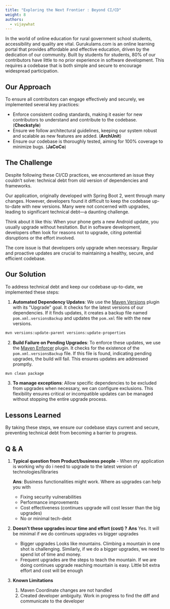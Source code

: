 ```yaml
---
title: "Exploring the Next Frontier : Beyond CI/CD"
weight: 8
authors:
  - vijaywhat
---
```


In the world of online education for rural government school students, accessibility and quality are vital. Gurukulams.com is an online learning portal that provides affordable and effective education, driven by the dedication of our community. Built by students for students, 80% of our contributors have little to no prior experience in software development. This requires a codebase that is both simple and secure to encourage widespread participation.

## Our Approach

To ensure all contributors can engage effectively and securely, we implemented several key practices:

- Enforce consistent coding standards, making it easier for new contributors to understand and contribute to the codebase. (**Checkstyle**)
- Ensure we follow architectural guidelines, keeping our system robust and scalable as new features are added. (**ArchUnit**)
- Ensure our codebase is thoroughly tested, aiming for 100% coverage to minimize bugs. (**JaCoCo**)

## The Challenge

Despite following these CI/CD practices, we encountered an issue they couldn’t solve: technical debt from old version of dependencies and frameworks.

Our application, originally developed with Spring Boot 2, went through many changes. However, developers found it difficult to keep the codebase up-to-date with new versions. Many were not concerned with upgrades, leading to significant technical debt—a daunting challenge.

Think about it like this: When your phone gets a new Android update, you usually upgrade without hesitation. But in software development, developers often look for reasons not to upgrade, citing potential disruptions or the effort involved.

The core issue is that developers only upgrade when necessary. Regular and proactive updates are crucial to maintaining a healthy, secure, and efficient codebase.

## Our Solution

To address technical debt and keep our codebase up-to-date, we implemented these steps:

1. **Automated Dependency Updates**: We use the [Maven Versions](https://www.mojohaus.org/versions/versions-maven-plugin/index.html) plugin with its "Upgrade" goal. It checks for the latest versions of our dependencies. If it finds updates, it creates a backup file named `pom.xml.versionsBackup` and updates the `pom.xml` file with the new versions.

```sh
mvn versions:update-parent versions:update-properties
```
  
2. **Build Failure on Pending Upgrades**: To enforce these updates, we use the [Maven Enforcer](https://maven.apache.org/enforcer/maven-enforcer-plugin/usage.html) plugin. It checks for the existence of the `pom.xml.versionsBackup` file. If this file is found, indicating pending upgrades, the build will fail. This ensures updates are addressed promptly.

```sh
mvn clean package
```

3. **To manage exceptions**: Allow specific dependencies to be excluded from upgrades when necessary, we can configure exclusions. This flexibility ensures critical or incompatible updates can be managed without stopping the entire upgrade process.

## Lessons Learned

By taking these steps, we ensure our codebase stays current and secure, preventing technical debt from becoming a barrier to progress.

## Q & A
1. **Typical question from Product/business people** - When my application is working why do i need to upgrade to the latest version of technologies/libraries
    
    **Ans**: Business functionalities might work. Where as upgrades can help you with 
   * Fixing security vulnerabilities
   * Performance improvements
   * Cost effectiveness (continues upgrade will cost lesser than the big upgrades)
   * No or minimal tech-debt

2. **Doesn't these upgrades incur time and effort (cost) ?**
    **Ans** Yes. It will be minimal if we do continues upgrades vs bigger upgrades 
    * Bigger upgrades Looks like mountains. Climbing a mountain in one shot is challenging. Similarly, if we do a bigger upgrades, we need to spend lot of time and money.
    * Frequent upgrades are the steps to teach the mountain. If we are doing continues upgrade reaching mountain is easy.  Little bit extra effort and cost will be enough

3. **Known Limitations**
    1. Maven Coordinate changes are not handled
   2. Created developer ambiguity. Work in progress to find the diff and communicate to the developer
   




